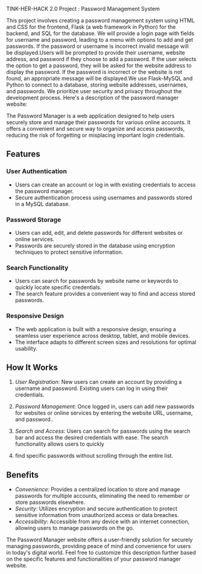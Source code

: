 TINK-HER-HACK 2.0
Project : Password Management System

This project involves creating a password management system using HTML and CSS for the frontend, Flask (a web framework in Python) for the backend, and SQL for the database. 
We will provide a login page with fields for username and password, leading to a menu with options to add and get passwords. If the password or username is incorrect invalid 
message will be displayed.Users will be prompted to provide their username, website address, and password if they choose to add a password. If the user selects the option 
to get a password, they will be asked for the website address to display the password. If the password is incorrect or the website is not found, an appropriate message will 
be displayed.We use Flask-MySQL and Python to connect to a database, storing website addresses, usernames, and passwords. We prioritize user security and privacy throughout 
the development process.
Here's a description of the password manager website:

The Password Manager is a web application designed to help users securely store and manage their passwords for various online accounts. It offers a convenient and
secure way to organize and access passwords, reducing the risk of forgetting or misplacing important login credentials.

## Features

### User Authentication
- Users can create an account or log in with existing credentials to access the password manager.
- Secure authentication process using usernames and passwords stored in a MySQL database.

### Password Storage
- Users can add, edit, and delete passwords for different websites or online services.
- Passwords are securely stored in the database using encryption techniques to protect sensitive information.

### Search Functionality
- Users can search for passwords by website name or keywords to quickly locate specific credentials.
- The search feature provides a convenient way to find and access stored passwords.

### Responsive Design
- The web application is built with a responsive design, ensuring a seamless user experience across desktop, tablet, and mobile devices.
- The interface adapts to different screen sizes and resolutions for optimal usability.

## How It Works

1. *User Registration*: New users can create an account by providing a username and password. Existing users can log in using their credentials.

2. *Password Management*: Once logged in, users can add new passwords for websites or online services by entering the website URL, username, and password..

4. *Search and Access*: Users can search for passwords using the search bar and access the desired credentials with ease. The search functionality allows users to quickly
5.  find specific passwords without scrolling through the entire list.


## Benefits

- *Convenience*: Provides a centralized location to store and manage passwords for multiple accounts, eliminating the need to remember or store passwords elsewhere.
- *Security*: Utilizes encryption and secure authentication to protect sensitive information from unauthorized access or data breaches.
- *Accessibility*: Accessible from any device with an internet connection, allowing users to manage passwords on the go.

The Password Manager website offers a user-friendly solution for securely managing passwords, providing peace of mind and convenience for users in today's digital world.
Feel free to customize this description further based on the specific features and functionalities of your password manager website.
